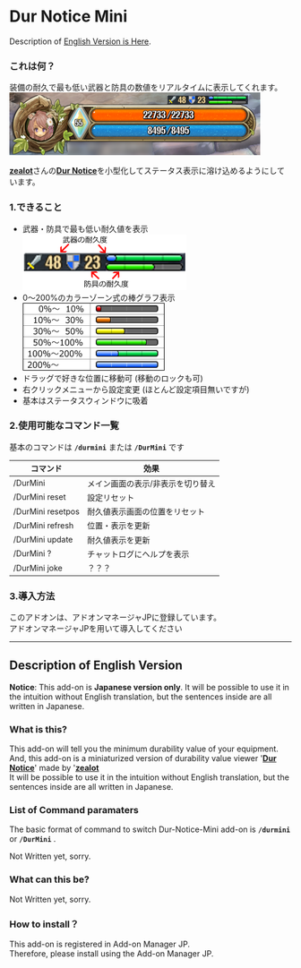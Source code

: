 # Dur Notice Mini
Description of [English Version is Here](#description-of-english-version).  
 
### これは何？
装備の耐久で最も低い武器と防具の数値をリアルタイムに表示してくれます。  
![alt text](https://github.com/Toukibi/ToSAddon/blob/ForImage/DurNoticeMini/Main/img/topimage.png?raw=true "Image of snap to status frame")

[**zealot**](https://github.com/mythzeal)さんの[**Dur Notice**](https://github.com/mythzeal/tos_addon/tree/master/DurNotice)を小型化してステータス表示に溶け込めるようにしています。
  
  
### 1.できること
* 武器・防具で最も低い耐久値を表示  
![alt text](https://github.com/Toukibi/ToSAddon/blob/ForImage/DurNoticeMini/Main/img/mainparts.png?raw=true "Image of main frame")
* 0～200%のカラーゾーン式の棒グラフ表示  
![alt text](https://github.com/Toukibi/ToSAddon/blob/ForImage/DurNoticeMini/Main/img/gauge.png?raw=true "Image of gauge")
* ドラッグで好きな位置に移動可 (移動のロックも可)
* 右クリックメニューから設定変更 (ほとんど設定項目無いですが)
* 基本はステータスウィンドウに吸着
  
### 2.使用可能なコマンド一覧
基本のコマンドは **`/durmini`** または **`/DurMini`** です  

|コマンド|効果|
|---|---|
|/DurMini|メイン画面の表示/非表示を切り替え|
|/DurMini reset|設定リセット|
|/DurMini resetpos|耐久値表示画面の位置をリセット|
|/DurMini refresh|位置・表示を更新|
|/DurMini update|耐久値表示を更新|
|/DurMini ?|チャットログにヘルプを表示|
|/DurMini joke|？？？|


### 3.導入方法
このアドオンは、アドオンマネージャJPに登録しています。  
アドオンマネージャJPを用いて導入してください  
  

---
## Description of English Version 
  
**Notice**: This add-on is **Japanese version only**. It will be possible to use it in the intuition without English translation, but the sentences inside are all written in Japanese.  
### What is this?
This add-on will tell you the minimum durability value of your equipment.  
And, this add-on is a miniaturized version of durability value viewer '[**Dur Notice**](https://github.com/mythzeal)' made by '[**zealot**](https://github.com/mythzeal/tos_addon/tree/master/DurNotice)  
It will be possible to use it in the intuition without English translation, but the sentences inside are all written in Japanese.  
  

### List of Command paramaters
The basic format of command to switch Dur-Notice-Mini add-on is **`/durmini`** or **`/DurMini`** .  
  
Not Written yet, sorry.  

### What can this be?
Not Written yet, sorry.



### How to install？
This add-on is registered in Add-on Manager JP.  
Therefore, please install using the Add-on Manager JP.
